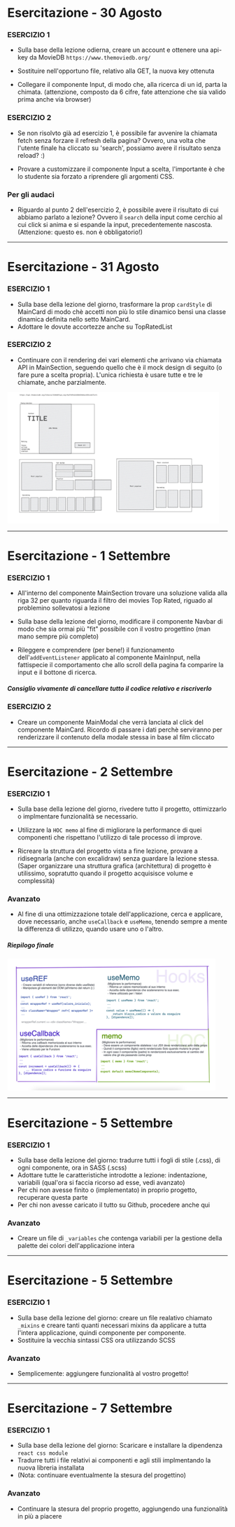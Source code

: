 # Esercitazione - 30 Agosto

### ESERCIZIO 1
- Sulla base della lezione odierna, creare un account e ottenere una api-key da MovieDB `https://www.themoviedb.org/`

- Sostituire nell'opportuno file, relativo alla GET, la nuova key ottenuta

- Collegare il componente Input, di modo che, alla ricerca di un id, parta la chimata.
(attenzione, composto da 6 cifre, fate attenzione che sia valido prima anche via browser)

### ESERCIZIO 2
- Se non risolvto già ad esercizio 1, è possibile far avvenire la chiamata fetch senza forzare il refresh della pagina? Ovvero, una volta che l'utente finale ha cliccato su 'search', possiamo avere il risultato senza reload? :)

- Provare a customizzare il componente Input a scelta, l'importante è che lo studente sia forzato a riprendere gli argomenti CSS.

### Per gli audaci
- Riguardo al punto 2 dell'esercizio 2, è possibile avere il risultato di cui abbiamo parlato a lezione? Ovvero il `search` della input come cerchio al cui click si anima e si espande la input, precedentemente nascosta. (Attenzione: questo es. non è obbligatorio!)

<hr />

# Esercitazione - 31 Agosto

### ESERCIZIO 1
- Sulla base della lezione del giorno, trasformare la prop `cardStyle` di MainCard di modo chè accetti non più lo stile dinamico bensì una classe dinamica definita nello setto MainCard.
- Adottare le dovute accortezze anche su TopRatedList

### ESERCIZIO 2 
- Continuare con il rendering dei vari elementi che arrivano via chiamata API in MainSection, seguendo quello che è il mock design di seguito (o fare pure a scelta propria). L'unica richiesta è usare tutte e tre le chiamate, anche parzialmente.

<img src="design-mock1.png" alt="design mock 1" height="300">

<hr />

# Esercitazione - 1 Settembre

### ESERCIZIO 1
- All'interno del componente MainSection trovare una soluzione valida alla riga 32 per quanto riguarda il filtro dei movies Top Rated, riguado al problemino sollevatosi a lezione

- Sulla base della lezione del giorno, modificare il componente Navbar di modo che sia ormai più "fit" possibile con il vostro progettino (man mano sempre più completo)

- Rileggere e comprendere (per bene!) il funzionamento dell'`addEventListener` applicato al componente MainInput, nella fattispecie il comportamento che allo scroll della pagina fa comparire la input e il bottone di ricerca. 
##### Consiglio vivamente di cancellare tutto il codice relativo e riscriverlo

### ESERCIZIO 2
- Creare un componente MainModal che verrà lanciata al click del componente MainCard. Ricordo di passare i dati perchè serviranno per renderizzare il contenuto della modale stessa in base al film cliccato

<hr />

# Esercitazione - 2 Settembre

### ESERCIZIO 1
- Sulla base della lezione del giorno, rivedere tutto il progetto, ottimizzarlo o implmentare funzionalità se necessario.

- Utilizzare la `HOC memo` al fine di migliorare la performance di quei componenti che rispettano l'utilizzo di tale processo di improve.

- Ricreare la struttura del progetto vista a fine lezione, provare a ridisegnarla (anche con excalidraw) senza guardare la lezione stessa.
(Saper organizzare una struttura grafica (architettura) di progetto è utilissimo, sopratutto quando il progetto acquisisce volume e complessità)

### Avanzato
- Al fine di una ottimizzazione totale dell'applicazione, cerca e applicare, dove necessario, anche `useCallback` e `useMemo`, tenendo sempre a mente la differenza di utilizzo, quando usare uno o l'altro.


##### Riepilogo finale
<img src="recap1.png" alt="design mock 1" height="300">

<hr />

# Esercitazione - 5 Settembre

### ESERCIZIO 1
- Sulla base della lezione del giorno: tradurre tutti i fogli di stile (.css), di ogni componente, ora in SASS (.scss)
- Adottare tutte le caratteristiche introdotte a lezione: indentazione, variabili (qual'ora si faccia ricorso ad esse, vedi avanzato)
- Per chi non avesse finito o (implementato) in proprio progetto, recuperare questa parte
- Per chi non avesse caricato il tutto su Github, procedere anche qui

### Avanzato
- Creare un file di `_variables` che contenga variabili per la gestione della palette dei colori dell'applicazione intera

<hr />

# Esercitazione - 5 Settembre

### ESERCIZIO 1
- Sulla base della lezione del giorno: creare un file realativo chiamato `_mixins` e creare tanti quanti necessari mixins da applicare a tutta l'intera applicazione, quindi componente per componente.
- Sostituire la vecchia sintassi CSS ora utilizzando SCSS

### Avanzato
- Semplicemente: aggiungere funzionalità al vostro progetto!

<hr />

# Esercitazione - 7 Settembre
### ESERCIZIO 1
- Sulla base della lezione del giorno: Scaricare e installare la dipendenza `react css module`
- Tradurre tutti i file relativi ai componenti e agli stili implmentando la nuova libreria installata
- (Nota: continuare eventualmente la stesura del progettino)

### Avanzato
- Continuare la stesura del proprio progetto, aggiungendo una funzionalità in più a piacere